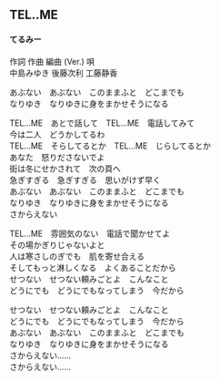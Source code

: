 
## TEL‥ME
#### てるみー


作詞  作曲  編曲 (Ver.)   唄   
中島みゆき   後藤次利        工藤静香   
   
   
   
あぶない　あぶない　このままふと　どこまでも   
なりゆき　なりゆきに身をまかせそうになる   
   
TEL.‥ME　あとで話して　TEL.‥ME　電話してみて   
今は二人　どうかしてるわ   
TEL.‥ME　そらしてるとか　TEL.‥ME　じらしてるとか   
あなた　怒りださないでよ   
街は冬にせかされて　次の頁へ   
急ぎすぎる　急ぎすぎる　思いがけず早く   
あぶない　あぶない　このままふと　どこまでも   
なりゆき　なりゆきに身をまかせそうになる   
さからえない   
   
TEL.‥ME　雰囲気のない　電話で聞かせてよ   
その場かぎりじゃないよと   
人は寒さしのぎでも　肌を寄せ合える   
そしてもっと淋しくなる　よくあることだから   
せつない　せつない頼みごとよ　こんなこと   
どうにでも　どうにでもなってしまう　今だから   
   
せつない　せつない頼みごとよ　こんなこと   
どうにでも　どうにでもなってしまう　今だから   
あぶない　あぶない　このままふと　どこまでも   
なりゆき　なりゆきに身をまかせそうになる   
さからえない……   
さからえない……   